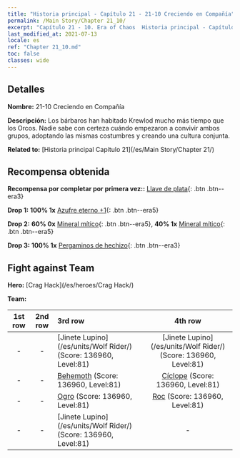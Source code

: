 ```yaml
---
title: "Historia principal - Capítulo 21 - 21-10 Creciendo en Compañía"
permalink: /Main Story/Chapter 21_10/
excerpt: "Capítulo 21 - 10. Era of Chaos  Historia principal - Capítulo 21_10. 21-10 Creciendo en Compañía"
last_modified_at: 2021-07-13
locale: es
ref: "Chapter 21_10.md"
toc: false
classes: wide
---
```


## Detalles

 **Nombre:** 21-10 Creciendo en Compañía

 **Descripción:** Los bárbaros han habitado Krewlod mucho más tiempo que los Orcos. Nadie sabe con certeza cuándo empezaron a convivir ambos grupos, adoptando las mismas costumbres y creando una cultura conjunta.

 **Related to:** [Historia principal Capítulo 21](/es/Main Story/Chapter 21/)

## Recompensa obtenida

 **Recompensa por completar por primera vez::** [Llave de plata](/ItemsES/con_693/){: .btn .btn--era3}

 **Drop 1:** **100% 1x** [Azufre eterno +1](/ItemsES/mat_71/){: .btn .btn--era5}

 **Drop 2:** **60% 0x** [Mineral mítico](/ItemsES/mat_61/){: .btn .btn--era5}, **40% 1x** [Mineral mítico](/ItemsES/mat_61/){: .btn .btn--era5}

 **Drop 3:** **100% 1x** [Pergaminos de hechizo](/ItemsES/con_694/){: .btn .btn--era3}


## Fight against Team
 **Hero:** [Crag Hack](/es/heroes/Crag Hack/)

 **Team:**


  | 1st row | 2nd row | 3rd row | 4th row |
  |:----:|:----:|:----|:----:|
  | - | - | [Jinete Lupino](/es/units/Wolf Rider/) (Score: 136960, Level:81)  | [Jinete Lupino](/es/units/Wolf Rider/) (Score: 136960, Level:81)  |
  | - | - | [Behemoth](/es/units/Behemoth/) (Score: 136960, Level:81)  | [Cíclope](/es/units/Cyclops/) (Score: 136960, Level:81)  |
  | - | - | [Ogro](/es/units/Ogre/) (Score: 136960, Level:81)  | [Roc](/es/units/Roc/) (Score: 136960, Level:81)  |
  | - | - | [Jinete Lupino](/es/units/Wolf Rider/) (Score: 136960, Level:81)  | - |


